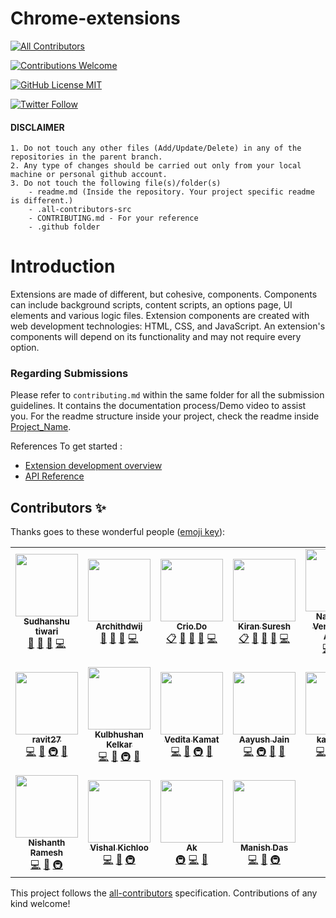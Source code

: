 # Chrome-extensions
<!-- ALL-CONTRIBUTORS-BADGE:START - Do not remove or modify this section -->
[![All Contributors](https://img.shields.io/badge/all_contributors-18-orange.svg?style=flat-square)](#contributors-)
<!-- ALL-CONTRIBUTORS-BADGE:END -->
<a href="CONTRIBUTING.md"><img alt="Contributions Welcome" src="https://img.shields.io/badge/contributions-welcome-brightgreen?style=for-the-badge&labelColor=black&logo=github"></a>

<a href="LICENSE"><img alt="GitHub License MIT" src="https://img.shields.io/github/license/Crio-Bytes/Miscellaneous?style=for-the-badge&labelColor=black&logo=github"></a>

<a href="https://twitter.com/crio_do"><img alt="Twitter Follow" src="https://img.shields.io/twitter/follow/crio_do?style=for-the-badge&color=09f&labelColor=black&logo=twitter&label=@crio_do"></a>

#### DISCLAIMER

    1. Do not touch any other files (Add/Update/Delete) in any of the repositories in the parent branch.
    2. Any type of changes should be carried out only from your local machine or personal github account. 
    3. Do not touch the following file(s)/folder(s) 
        - readme.md (Inside the repository. Your project specific readme is different.) 
        - .all-contributors-src
        - CONTRIBUTING.md - For your reference 
        - .github folder


# Introduction
Extensions are made of different, but cohesive, components. Components can include background scripts, content scripts, an options page, UI elements and various logic files. Extension components are created with web development technologies: HTML, CSS, and JavaScript. An extension's components will depend on its functionality and may not require every option.

### Regarding Submissions 

Please refer to `contributing.md` within the same folder for all the submission guidelines. It contains the documentation process/Demo video to assist you. For the readme structure inside your project, check the readme inside [Project_Name](https://github.com/Crio-WFH/Chrome-extensions/tree/main/Project_Name). 

<!--### 1. Fork this repo !
  ![img](https://github.com/Crio-WFH/demo/blob/main/dont%20delete%20this%20file/Screenshot%20from%202021-07-03%2013-25-36.png)
  
### 2. After forking , Made a new folder  
 ![img2](https://github.com/Crio-WFH/demo/blob/main/dont%20delete%20this%20file/Screenshot%20from%202021-07-03%2013-25-59.png)
 ![img3](https://github.com/Crio-WFH/demo/blob/main/dont%20delete%20this%20file/Screenshot%20from%202021-07-03%2013-26-20.png)
 
### 3. See [Folder name](https://github.com/Username-demo/Android-apps/tree/main/Project%20name) to view further structure -->


References To get started :
- [Extension development overview](https://developer.chrome.com/docs/extensions/mv3/devguide/)
- [API Reference](https://developer.chrome.com/docs/extensions/reference/)

## Contributors ✨

Thanks goes to these wonderful people ([emoji key](https://allcontributors.org/docs/en/emoji-key)):

<!-- ALL-CONTRIBUTORS-LIST:START - Do not remove or modify this section -->
<!-- prettier-ignore-start -->
<!-- markdownlint-disable -->
<table>
  <tr>
    <td align="center"><a href="https://www.linkedin.com/in/sudhanshutiwari264"><img src="https://avatars.githubusercontent.com/u/62458868?v=4?s=100" width="100px;" alt=""/><br /><sub><b>Sudhanshu tiwari</b></sub></a><br /><a href="#maintenance-sudhanshutiwari264" title="Maintenance">🚧</a> <a href="https://github.com/Crio-WFH/Chrome-extensions/pulls?q=is%3Apr+reviewed-by%3Asudhanshutiwari264" title="Reviewed Pull Requests">👀</a> <a href="https://github.com/Crio-WFH/Chrome-extensions/commits?author=sudhanshutiwari264" title="Documentation">📖</a> <a href="https://github.com/Crio-WFH/Chrome-extensions/commits?author=sudhanshutiwari264" title="Code">💻</a></td>
    <td align="center"><a href="https://github.com/archithdwij"><img src="https://avatars.githubusercontent.com/u/30730368?v=4?s=100" width="100px;" alt=""/><br /><sub><b>Archithdwij</b></sub></a><br /><a href="#maintenance-archithdwij" title="Maintenance">🚧</a> <a href="https://github.com/Crio-WFH/Chrome-extensions/pulls?q=is%3Apr+reviewed-by%3Aarchithdwij" title="Reviewed Pull Requests">👀</a> <a href="https://github.com/Crio-WFH/Chrome-extensions/commits?author=archithdwij" title="Documentation">📖</a> <a href="https://github.com/Crio-WFH/Chrome-extensions/commits?author=archithdwij" title="Code">💻</a></td>
    <td align="center"><a href="https://crio.do/"><img src="https://avatars.githubusercontent.com/u/51743602?v=4?s=100" width="100px;" alt=""/><br /><sub><b>Crio.Do</b></sub></a><br /><a href="#eventOrganizing-CrioDo" title="Event Organizing">📋</a> <a href="#maintenance-CrioDo" title="Maintenance">🚧</a> <a href="https://github.com/Crio-WFH/Chrome-extensions/pulls?q=is%3Apr+reviewed-by%3ACrioDo" title="Reviewed Pull Requests">👀</a> <a href="https://github.com/Crio-WFH/Chrome-extensions/commits?author=CrioDo" title="Documentation">📖</a> <a href="https://github.com/Crio-WFH/Chrome-extensions/commits?author=CrioDo" title="Code">💻</a></td>
    <td align="center"><a href="https://github.com/kiranbeeyes"><img src="https://avatars.githubusercontent.com/u/55537079?v=4?s=100" width="100px;" alt=""/><br /><sub><b>Kiran Suresh</b></sub></a><br /><a href="#eventOrganizing-kiranbeeyes" title="Event Organizing">📋</a> <a href="#maintenance-kiranbeeyes" title="Maintenance">🚧</a> <a href="https://github.com/Crio-WFH/Chrome-extensions/pulls?q=is%3Apr+reviewed-by%3Akiranbeeyes" title="Reviewed Pull Requests">👀</a> <a href="https://github.com/Crio-WFH/Chrome-extensions/commits?author=kiranbeeyes" title="Documentation">📖</a> <a href="https://github.com/Crio-WFH/Chrome-extensions/commits?author=kiranbeeyes" title="Code">💻</a></td>
    <td align="center"><a href="http://linkedin.com/in/theadityanvs"><img src="https://avatars.githubusercontent.com/u/46414203?v=4?s=100" width="100px;" alt=""/><br /><sub><b>Nadamuni Venkata Sai Aditya</b></sub></a><br /><a href="https://github.com/Crio-WFH/Chrome-extensions/commits?author=theAdityaNVS" title="Code">💻</a> <a href="#design-theAdityaNVS" title="Design">🎨</a> <a href="#ideas-theAdityaNVS" title="Ideas, Planning, & Feedback">🤔</a></td>
    <td align="center"><a href="https://github.com/nsachin08"><img src="https://avatars.githubusercontent.com/u/53273271?v=4?s=100" width="100px;" alt=""/><br /><sub><b>nsachin08</b></sub></a><br /><a href="https://github.com/Crio-WFH/Chrome-extensions/commits?author=nsachin08" title="Code">💻</a> <a href="#ideas-nsachin08" title="Ideas, Planning, & Feedback">🤔</a> <a href="#design-nsachin08" title="Design">🎨</a> <a href="#infra-nsachin08" title="Infrastructure (Hosting, Build-Tools, etc)">🚇</a></td>
    <td align="center"><a href="https://github.com/Apprentice76"><img src="https://avatars.githubusercontent.com/u/51828849?v=4?s=100" width="100px;" alt=""/><br /><sub><b>Hritwik Som</b></sub></a><br /><a href="https://github.com/Crio-WFH/Chrome-extensions/commits?author=Apprentice76" title="Code">💻</a> <a href="#ideas-Apprentice76" title="Ideas, Planning, & Feedback">🤔</a> <a href="#design-Apprentice76" title="Design">🎨</a> <a href="#infra-Apprentice76" title="Infrastructure (Hosting, Build-Tools, etc)">🚇</a></td>
  </tr>
  <tr>
    <td align="center"><a href="https://github.com/ravit27"><img src="https://avatars.githubusercontent.com/u/64327146?v=4?s=100" width="100px;" alt=""/><br /><sub><b>ravit27</b></sub></a><br /><a href="https://github.com/Crio-WFH/Chrome-extensions/commits?author=ravit27" title="Code">💻</a> <a href="#ideas-ravit27" title="Ideas, Planning, & Feedback">🤔</a> <a href="#infra-ravit27" title="Infrastructure (Hosting, Build-Tools, etc)">🚇</a> <a href="#design-ravit27" title="Design">🎨</a></td>
    <td align="center"><a href="https://github.com/bhushankelkar"><img src="https://avatars.githubusercontent.com/u/43243740?v=4?s=100" width="100px;" alt=""/><br /><sub><b>Kulbhushan Kelkar</b></sub></a><br /><a href="https://github.com/Crio-WFH/Chrome-extensions/commits?author=bhushankelkar" title="Code">💻</a> <a href="#design-bhushankelkar" title="Design">🎨</a> <a href="#infra-bhushankelkar" title="Infrastructure (Hosting, Build-Tools, etc)">🚇</a> <a href="#ideas-bhushankelkar" title="Ideas, Planning, & Feedback">🤔</a></td>
    <td align="center"><a href="https://github.com/kamatvedita99"><img src="https://avatars.githubusercontent.com/u/62342400?v=4?s=100" width="100px;" alt=""/><br /><sub><b>Vedita Kamat</b></sub></a><br /><a href="https://github.com/Crio-WFH/Chrome-extensions/commits?author=kamatvedita99" title="Code">💻</a> <a href="#design-kamatvedita99" title="Design">🎨</a> <a href="#infra-kamatvedita99" title="Infrastructure (Hosting, Build-Tools, etc)">🚇</a> <a href="#ideas-kamatvedita99" title="Ideas, Planning, & Feedback">🤔</a></td>
    <td align="center"><a href="https://jainaayush01.github.io/"><img src="https://avatars.githubusercontent.com/u/54480934?v=4?s=100" width="100px;" alt=""/><br /><sub><b>Aayush Jain</b></sub></a><br /><a href="https://github.com/Crio-WFH/Chrome-extensions/commits?author=jainaayush01" title="Code">💻</a> <a href="#infra-jainaayush01" title="Infrastructure (Hosting, Build-Tools, etc)">🚇</a> <a href="#ideas-jainaayush01" title="Ideas, Planning, & Feedback">🤔</a> <a href="#design-jainaayush01" title="Design">🎨</a></td>
    <td align="center"><a href="https://github.com/kavya466"><img src="https://avatars.githubusercontent.com/u/24410733?v=4?s=100" width="100px;" alt=""/><br /><sub><b>kavya466</b></sub></a><br /><a href="https://github.com/Crio-WFH/Chrome-extensions/commits?author=kavya466" title="Code">💻</a> <a href="#ideas-kavya466" title="Ideas, Planning, & Feedback">🤔</a> <a href="#design-kavya466" title="Design">🎨</a> <a href="#infra-kavya466" title="Infrastructure (Hosting, Build-Tools, etc)">🚇</a></td>
    <td align="center"><a href="https://github.com/abbasrangwala111"><img src="https://avatars.githubusercontent.com/u/59816379?v=4?s=100" width="100px;" alt=""/><br /><sub><b>Abbas Zoharbhai Rangwala</b></sub></a><br /><a href="https://github.com/Crio-WFH/Chrome-extensions/commits?author=abbasrangwala111" title="Code">💻</a> <a href="#infra-abbasrangwala111" title="Infrastructure (Hosting, Build-Tools, etc)">🚇</a> <a href="#design-abbasrangwala111" title="Design">🎨</a></td>
    <td align="center"><a href="https://github.com/MalayGain"><img src="https://avatars.githubusercontent.com/u/65612251?v=4?s=100" width="100px;" alt=""/><br /><sub><b>MalayGain</b></sub></a><br /><a href="https://github.com/Crio-WFH/Chrome-extensions/commits?author=MalayGain" title="Code">💻</a> <a href="#ideas-MalayGain" title="Ideas, Planning, & Feedback">🤔</a> <a href="#design-MalayGain" title="Design">🎨</a> <a href="#infra-MalayGain" title="Infrastructure (Hosting, Build-Tools, etc)">🚇</a></td>
  </tr>
  <tr>
    <td align="center"><a href="https://github.com/imnishanth"><img src="https://avatars.githubusercontent.com/u/35870845?v=4?s=100" width="100px;" alt=""/><br /><sub><b>Nishanth Ramesh</b></sub></a><br /><a href="https://github.com/Crio-WFH/Chrome-extensions/commits?author=imnishanth" title="Code">💻</a> <a href="#design-imnishanth" title="Design">🎨</a> <a href="#infra-imnishanth" title="Infrastructure (Hosting, Build-Tools, etc)">🚇</a></td>
    <td align="center"><a href="https://github.com/kichloo"><img src="https://avatars.githubusercontent.com/u/31816531?v=4?s=100" width="100px;" alt=""/><br /><sub><b>Vishal Kichloo</b></sub></a><br /><a href="https://github.com/Crio-WFH/Chrome-extensions/commits?author=kichloo" title="Code">💻</a> <a href="#design-kichloo" title="Design">🎨</a> <a href="#infra-kichloo" title="Infrastructure (Hosting, Build-Tools, etc)">🚇</a></td>
    <td align="center"><a href="https://github.com/AKG1301"><img src="https://avatars.githubusercontent.com/u/52539720?v=4?s=100" width="100px;" alt=""/><br /><sub><b>Ak</b></sub></a><br /><a href="#infra-AKG1301" title="Infrastructure (Hosting, Build-Tools, etc)">🚇</a> <a href="https://github.com/Crio-WFH/Chrome-extensions/commits?author=AKG1301" title="Code">💻</a> <a href="#design-AKG1301" title="Design">🎨</a></td>
    <td align="center"><a href="https://github.com/manishdasa100"><img src="https://avatars.githubusercontent.com/u/55842398?v=4?s=100" width="100px;" alt=""/><br /><sub><b>Manish Das</b></sub></a><br /><a href="https://github.com/Crio-WFH/Chrome-extensions/commits?author=manishdasa100" title="Code">💻</a> <a href="#design-manishdasa100" title="Design">🎨</a> <a href="#infra-manishdasa100" title="Infrastructure (Hosting, Build-Tools, etc)">🚇</a></td>
  </tr>
</table>

<!-- markdownlint-restore -->
<!-- prettier-ignore-end -->

<!-- ALL-CONTRIBUTORS-LIST:END -->

This project follows the [all-contributors](https://github.com/all-contributors/all-contributors) specification. Contributions of any kind welcome!
